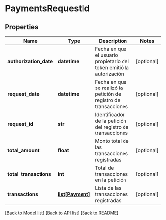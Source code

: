 # PaymentsRequestId

## Properties
Name | Type | Description | Notes
------------ | ------------- | ------------- | -------------
**authorization_date** | **datetime** | Fecha en que el usuario propietario del token emitió la autorización | [optional] 
**request_date** | **datetime** | Fecha en que se realizó la petición de registro de transacciones | [optional] 
**request_id** | **str** | Identificador de la petición del registro de transacciones | [optional] 
**total_amount** | **float** | Monto total de las transacciones registradas | [optional] 
**total_transactions** | **int** | Total de transacciones en la petición | [optional] 
**transactions** | [**list[Payment]**](Payment.md) | Lista de las transacciones registradas | [optional] 

[[Back to Model list]](../README.md#documentation-for-models) [[Back to API list]](../README.md#documentation-for-api-endpoints) [[Back to README]](../README.md)

